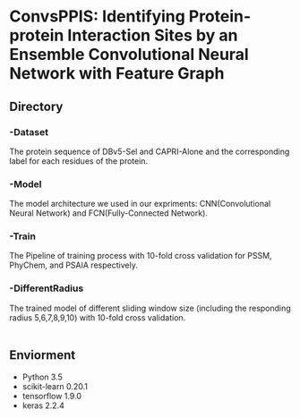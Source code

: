 ConvsPPIS: Identifying Protein-protein Interaction Sites by an Ensemble Convolutional Neural Network with Feature Graph
=======
## Directory
### -Dataset
  The protein sequence of DBv5-Sel and CAPRI-Alone and the corresponding label for each residues of the protein. 
### -Model
  The model architecture we used in our expriments: CNN(Convolutional Neural Network) and FCN(Fully-Connected Network).
### -Train
  The Pipeline of training process with 10-fold cross validation for PSSM, PhyChem, and PSAIA respectively.  
### -DifferentRadius
  The trained model of different sliding window size (including the responding radius 5,6,7,8,9,10) with 10-fold cross validation.<br>
<br>
## Enviorment<br>
 * Python 3.5 <br>
 * scikit-learn 0.20.1 <br>
 * tensorflow 1.9.0<br>
 * keras 2.2.4<br>
